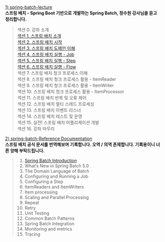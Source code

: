 [1) spring-batch-lecture](https://github.com/onjsdnjs/spring-batch-lecture/tree/8020bbbc93c4115a25e40777a5af7103d90104f3) <br>
**스프링 배치 - Spring Boot 기반으로 개발하는 Spring Batch, 정수원 강사님을 듣고 정리합니다. <br>**
> 섹션 0. 강좌 소개 <br>
> [섹션 1. 스프링 배치 소개](https://medium.com/@18corsair/%EC%8A%A4%ED%94%84%EB%A7%81-%EB%B0%B0%EC%B9%98-spring-boot-%EA%B8%B0%EB%B0%98%EC%9C%BC%EB%A1%9C-%EA%B0%9C%EB%B0%9C%ED%95%98%EB%8A%94-spring-batch-%EC%A0%95%EC%88%98%EC%9B%90-%EA%B0%95%EC%82%AC%EB%8B%98-1%EC%9E%A5-%EC%9A%94%EC%95%BD-dec0cd2917bb) <br>
> [섹션 2. 스프링 배치 시작](https://medium.com/@18corsair/%EC%8A%A4%ED%94%84%EB%A7%81-%EB%B0%B0%EC%B9%98-spring-boot-%EA%B8%B0%EB%B0%98%EC%9C%BC%EB%A1%9C-%EA%B0%9C%EB%B0%9C%ED%95%98%EB%8A%94-spring-batch-%EC%A0%95%EC%88%98%EC%9B%90-%EA%B0%95%EC%82%AC%EB%8B%98-2%EC%9E%A5-%EC%9A%94%EC%95%BD-f07af10ce339) <br>
> [섹션 3. 스프링 배치 도메인 이해](https://medium.com/@18corsair/스프링-배치-spring-boot-기반으로-개발하는-spring-batch-정수원-강사님-3장-step-stepexecution-stepcontribution-요약-ed459ba7c29e) <br>
> [섹션 4. 스프링 배치 실행 - Job](https://medium.com/@18corsair/%EC%8A%A4%ED%94%84%EB%A7%81-%EB%B0%B0%EC%B9%98-spring-boot-%EA%B8%B0%EB%B0%98%EC%9C%BC%EB%A1%9C-%EA%B0%9C%EB%B0%9C%ED%95%98%EB%8A%94-spring-batch-%EC%A0%95%EC%88%98%EC%9B%90-%EA%B0%95%EC%82%AC%EB%8B%98-4%EC%9E%A5-%EC%9A%94%EC%95%BD-af42e4a91213) <br>
> [섹션 5. 스프링 배치 실행 - Step](https://medium.com/@18corsair/스프링-배치-spring-boot-기반으로-개발하는-spring-batch-정수원-강사님-5장-요약-89e8b605d547) <br>
> [섹션 6. 스프링 배치 실행 - Flow](https://medium.com/@18corsair/스프링-배치-spring-boot-기반으로-개발하는-spring-batch-정수원-강사님-6장-요약-bb2abd7e8dff) <br>
> 섹션 7. 스프링 배치 청크 프로세스 이해 <br>
> 섹션 8. 스프링 배치 청크 프로세스 활용 - ItemReader <br>
> 섹션 9. 스프링 배치 청크 프로세스 활용 - ItemWriter <br>
> 섹션 10. 스프링 배치 청크 프로세스 활용 - ItemProcessor <br>
> 섹션 11. 스프링 배치 반복 및 오류 제어 <br>
> 섹션 12. 스프링 배치 멀티 스레드 프로세싱 <br>
> 섹션 13. 스프링 배치 이벤트 리스너 <br>
> 섹션 14. 스프링 배치 테스트 및 운영 <br>
> 섹션 15. 실전! 스프링 배치 어플리케이션 개발 <br>
> 섹션 16. 강좌 마무리 <br>

[2) spring-batch-Reference Documentation](https://docs.spring.io/spring-batch/docs/current/reference/html/index-single.html) <br>
**스프링 배치 공식 문서를 번역해보며 기록합니다. 오역 / 의역 존재합니다. 기록용이니 너른 양해 부탁드립니다. <br>**
> 1. [Spring Batch Introduction](https://medium.com/@18corsair/spring-batch-reference-documentation-8e67aeb792fa) <br>
> 2. What’s New in Spring Batch 5.0 <br>
> 3. The Domain Language of Batch <br>
> 4. Configuring and Running a Job <br>
> 5. Configuring a Step <br>
> 6. ItemReaders and ItemWriters <br>
> 7. Item processing <br>
> 8. Scaling and Parallel Processing <br>
> 9. Repeat <br>
> 10. Retry <br>
> 11. Unit Testing <br>
> 12. Common Batch Patterns <br>
> 13. Spring Batch Integration <br>
> 14. Monitoring and metrics <br>
> 15. Tracing <br>